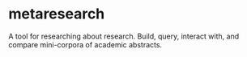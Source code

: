 # metaresearch
A tool for researching about research. Build, query, interact with, and compare mini-corpora of academic abstracts.
